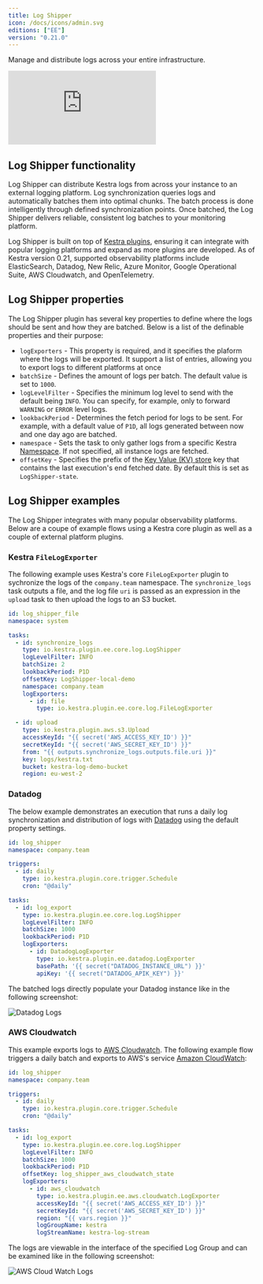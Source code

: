 ```yaml
---
title: Log Shipper
icon: /docs/icons/admin.svg
editions: ["EE"]
version: "0.21.0"
---
```


Manage and distribute logs across your entire infrastructure.

<div class="video-container">
    <iframe src="https://www.youtube.com/embed/iV6JtAwtuBg?si=9BrJXbEZLXbRXQIN" title="YouTube video player" frameborder="0" allow="accelerometer; autoplay; clipboard-write; encrypted-media; gyroscope; picture-in-picture; web-share" referrerpolicy="strict-origin-when-cross-origin" allowfullscreen></iframe>
</div>

## Log Shipper functionality

Log Shipper can distribute Kestra logs from across your instance to an external logging platform. Log synchronization queries logs and automatically batches them into optimal chunks. The batch process is done intelligently through defined synchronization points. Once batched, the Log Shipper delivers reliable, consistent log batches to your monitoring platform.

Log Shipper is built on top of [Kestra plugins](/plugins/), ensuring it can integrate with popular logging platforms and expand as more plugins are developed. As of Kestra version 0.21, supported observability platforms include ElasticSearch, Datadog, New Relic, Azure Monitor, Google Operational Suite, AWS Cloudwatch, and OpenTelemetry.

## Log Shipper properties

The Log Shipper plugin has several key properties to define where the logs should be sent and how they are batched. Below is a list of the definable properties and their purpose:

- `logExporters` - This property is required, and it specifies the plaform where the logs will be exported. It support a list of entries, allowing you to export logs to different platforms at once
- `batchSize` - Defines the amount of logs per batch. The default value is set to `1000`.
- `logLevelFilter` - Specifies the minimum log level to send with the default being `INFO`. You can specify, for example, only to forward `WARNING` or `ERROR` level logs.
- `lookbackPeriod` - Determines the fetch period for logs to be sent. For example, with a default value of `P1D`, all logs generated between now and one day ago are batched.
- `namespace` - Sets the task to only gather logs from a specific Kestra [Namespace](../04.workflow-components/02.namespace.md). If not specified, all instance logs are fetched.
- `offsetKey` - Specifies the prefix of the [Key Value (KV) store](../05.concepts/05.kv-store.md) key that contains the last execution's end fetched date. By default this is set as `LogShipper-state`.


## Log Shipper examples

The Log Shipper integrates with many popular observability platforms. Below are a coupe of example flows using a Kestra core plugin as well as a couple of external platform plugins.

### Kestra `FileLogExporter`

The following example uses Kestra's core `FileLogExporter` plugin to sychronize the logs of the `company.team` namespace. The `synchronize_logs` task outputs a file, and the log file `uri` is passed as an expression in the `upload` task to then upload the logs to an S3 bucket.

```yaml
id: log_shipper_file
namespace: system

tasks:
  - id: synchronize_logs
    type: io.kestra.plugin.ee.core.log.LogShipper
    logLevelFilter: INFO
    batchSize: 2
    lookbackPeriod: P1D
    offsetKey: LogShipper-local-demo
    namespace: company.team
    logExporters:
      - id: file
        type: io.kestra.plugin.ee.core.log.FileLogExporter

  - id: upload
    type: io.kestra.plugin.aws.s3.Upload
    accessKeyId: "{{ secret('AWS_ACCESS_KEY_ID') }}"
    secretKeyId: "{{ secret('AWS_SECRET_KEY_ID') }}"
    from: "{{ outputs.synchronize_logs.outputs.file.uri }}"
    key: logs/kestra.txt
    bucket: kestra-log-demo-bucket
    region: eu-west-2
```

### Datadog

The below example demonstrates an execution that runs a daily log synchronization and distribution of logs with [Datadog](https://www.datadoghq.com/) using the default property settings.

```yaml
id: log_shipper
namespace: company.team

triggers:
  - id: daily
    type: io.kestra.plugin.core.trigger.Schedule
    cron: "@daily"

tasks:
  - id: log_export
    type: io.kestra.plugin.ee.core.log.LogShipper
    logLevelFilter: INFO
    batchSize: 1000
    lookbackPeriod: P1D
    logExporters:
      - id: DatadogLogExporter
        type: io.kestra.plugin.ee.datadog.LogExporter
        basePath: '{{ secret("DATADOG_INSTANCE_URL") }}'
        apiKey: '{{ secret("DATADOG_APIK_KEY") }}'
```

The batched logs directly populate your Datadog instance like in the following screenshot:

![Datadog Logs](/docs/enterprise/logshipper_datadog.png)

### AWS Cloudwatch

This example exports logs to [AWS Cloudwatch](https://aws.amazon.com/cloudwatch/). The following example flow triggers a daily batch and exports to AWS's service [Amazon CloudWatch](https://docs.aws.amazon.com/cloudwatch/):

```yaml
id: log_shipper
namespace: company.team

triggers:
  - id: daily
    type: io.kestra.plugin.core.trigger.Schedule
    cron: "@daily"

tasks:
  - id: log_export
    type: io.kestra.plugin.ee.core.log.LogShipper
    logLevelFilter: INFO
    batchSize: 1000
    lookbackPeriod: P1D
    offsetKey: log_shipper_aws_cloudwatch_state
    logExporters:
      - id: aws_cloudwatch
        type: io.kestra.plugin.ee.aws.cloudwatch.LogExporter
        accessKeyId: "{{ secret('AWS_ACCESS_KEY_ID') }}"
        secretKeyId: "{{ secret('AWS_SECRET_KEY_ID') }}"
        region: "{{ vars.region }}"
        logGroupName: kestra
        logStreamName: kestra-log-stream
```

The logs are viewable in the interface of the specified Log Group and can be examined like in the following screenshot:

![AWS Cloud Watch Logs](/docs/enterprise/logshipper_aws_cloudwatch.png)
